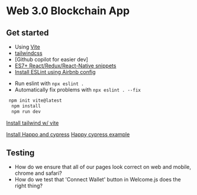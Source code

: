 # Web 3.0 Blockchain App

## Get started

- Using [Vite](https://vitejs.dev/guide/why.html)
- [tailwindcss](https://tailwindcss.com/)
- [Github copilot for easier dev]
- [ES7+ React/Redux/React-Native snippets](https://github.com/dsznajder/vscode-react-javascript-snippets/blob/HEAD/docs/Snippets.md)
- [Install ESLint using Airbnb config](https://eslint.org/docs/user-guide/getting-started)

* Run eslint with `npx eslint .`
* Automatically fix problems with `npx eslint . --fix`

```bash
 npm init vite@latest
  npm install
  npm run dev
```

[Install tailwind w/ vite](https://tailwindcss.com/docs/guides/vite)

[Install Happo and cypress](https://docs.happo.io/docs/cypress)
[Happy cypress example](https://github.com/happo/happo-cypress-example-todomvc/blob/master/cypress/integration/app_spec.js)

## Testing

- How do we ensure that all of our pages look correct on web and mobile, chrome and safari?
- How do we test that 'Connect Wallet' button in Welcome.js does the right thing?
